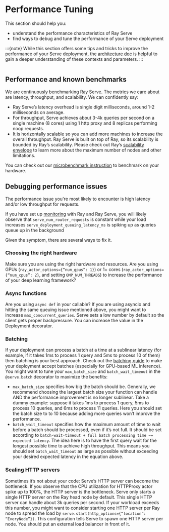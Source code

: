 # Performance Tuning

This section should help you:

- understand the performance characteristics of Ray Serve
- find ways to debug and tune the performance of your Serve deployment

:::{note}
While this section offers some tips and tricks to improve the performance of your Serve deployment,
the [architecture doc](serve-architecture) is helpful to gain a deeper understanding of these contexts and parameters.
:::

```{contents}
```

## Performance and known benchmarks

We are continuously benchmarking Ray Serve. The metrics we care about are latency, throughput, and scalability. We can confidently say:

- Ray Serve’s latency overhead is single digit milliseconds, around 1-2 milliseconds on average.
- For throughput, Serve achieves about 3-4k queries per second on a single machine (8 cores) using 1 http proxy and 8 replicas performing noop requests.
- It is horizontally scalable so you can add more machines to increase the overall throughput. Ray Serve is built on top of Ray,
  so its scalability is bounded by Ray’s scalability. Please check out Ray’s [scalability envelope](https://github.com/ray-project/ray/blob/master/release/benchmarks/README.md)
  to learn more about the maximum number of nodes and other limitations.

You can check out our [microbenchmark instruction](https://github.com/ray-project/ray/blob/master/python/ray/serve/benchmarks/README.md)
to benchmark on your hardware.

## Debugging performance issues

The performance issue you're most likely to encounter is high latency and/or low throughput for requests.

If you have set up [monitoring](serve-monitoring) with Ray and Ray Serve, you will likely observe that
`serve_num_router_requests` is constant while your load increases
`serve_deployment_queuing_latency_ms` is spiking up as queries queue up in the background

Given the symptom, there are several ways to fix it.

### Choosing the right hardware

Make sure you are using the right hardware and resources.
Are you using GPUs (`ray_actor_options={“num_gpus”: 1}`) or 1+ cores (`ray_actor_options={“num_cpus”: 2}`, and setting `OMP_NUM_THREADS`)
to increase the performance of your deep learning framework?

### Async functions

Are you using `async def` in your callable? If you are using asyncio and
hitting the same queuing issue mentioned above, you might want to increase
`max_concurrent_queries`. Serve sets a low number by default so the client gets
proper backpressure. You can increase the value in the Deployment decorator.

### Batching

If your deployment can process a batch at a time at a sublinear latency
(for example, if it takes 1ms to process 1 query and 5ms to process 10 of them)
then batching is your best approach. Check out the [batching guide](serve-batching) to
make your deployment accept batches (especially for GPU-based ML inference). You might want to tune your `max_batch_size` and `batch_wait_timeout` in the `@serve.batch` decorator to maximize the benefits:

- `max_batch_size` specifies how big the batch should be. Generally,
  we recommend choosing the largest batch size your function can handle
  AND the performance improvement is no longer sublinear. Take a dummy
  example: suppose it takes 1ms to process 1 query, 5ms to process 10 queries,
  and 6ms to process 11 queries. Here you should set the batch size to to 10
  because adding more queries won’t improve the performance.
- `batch_wait_timeout` specifies how the maximum amount of time to wait before
  a batch should be processed, even if it’s not full.  It should be set according
  to `batch-wait-timeout + full batch processing time ~= expected latency`. The idea
  here is to have the first query wait for the longest possible time to achieve high throughput.
  This means you should set `batch_wait_timeout` as large as possible without exceeding your desired expected latency in the equation above.

### Scaling HTTP servers

Sometimes it’s not about your code: Serve’s HTTP server can become the bottleneck.
If you observe that the CPU utilization for HTTPProxy actor spike up to 100%, the HTTP server is the bottleneck.
Serve only starts a single HTTP server on the Ray head node by default.
This single HTTP server can handle about 3k queries per second.
If your workload exceeds this number, you might want to consider starting one
HTTP server per Ray node to spread the load by `serve.start(http_options={“location”: “EveryNode”})`.
This configuration tells Serve to spawn one HTTP server per node.
You should put an external load balancer in front of it.
